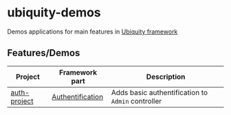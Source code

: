 # ubiquity-demos
Demos applications for main features in [Ubiquity framework](https://ubiquity.kobject.net)

## Features/Demos
| Project  | Framework part | Description |
|----------|----------------|-------------|
|[auth-project](https://github.com/phpMv/ubiquity-demos/tree/master/auth-project) | [Authentification](https://micro-framework.readthedocs.io/en/latest/scaffolding/auth.html) |Adds basic authentification to `Admin` controller |

